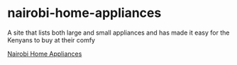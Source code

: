 # nairobi-home-appliances
A site that lists both large and small appliances and has made it easy for the Kenyans to buy at their comfy<br>

[Nairobi Home Appliances](https://nairobihomeappliances.com)

